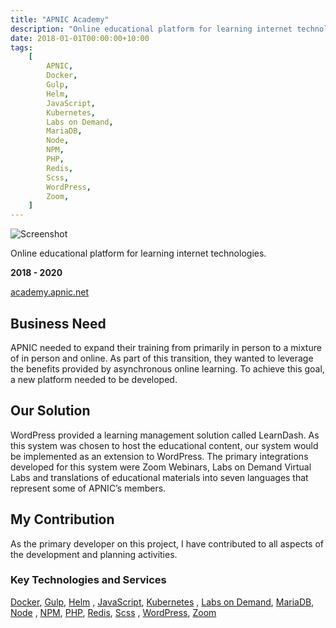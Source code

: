 ```yaml
---
title: "APNIC Academy"
description: "Online educational platform for learning internet technologies."
date: 2018-01-01T00:00:00+10:00
tags:
    [
        APNIC,
        Docker,
        Gulp,
        Helm,
        JavaScript,
        Kubernetes,
        Labs on Demand,
        MariaDB,
        Node,
        NPM,
        PHP,
        Redis,
        Scss,
        WordPress,
        Zoom,
    ]
---
```


![Screenshot](/images/my-work/apnic-academy.png)

Online educational platform for learning internet technologies.

**2018 - 2020**

[academy.apnic.net](https://academy.apnic.net/)

## Business Need

APNIC needed to expand their training from primarily in person to a mixture of in person and online. As part of this
transition, they wanted to leverage the benefits provided by asynchronous online learning. To achieve this goal, a new
platform needed to be developed.

## Our Solution

WordPress provided a learning management solution called LearnDash. As this system was chosen to host the educational
content, our system would be implemented as an extension to WordPress. The primary integrations developed for this
system were Zoom Webinars, Labs on Demand Virtual Labs and translations of educational materials into seven languages
that represent some of APNIC’s members.

## My Contribution

As the primary developer on this project, I have contributed to all aspects of the development and planning activities.

### Key Technologies and Services

[Docker](https://www.docker.com/), [Gulp](https://gulpjs.com/), [Helm](https://helm.sh/)
, [JavaScript](https://developer.mozilla.org/en-US/docs/Web/JavaScript), [Kubernetes](https://kubernetes.io/)
, [Labs on Demand](https://www.learnondemandsystems.com/), [MariaDB](https://mariadb.org/), [Node](https://nodejs.org)
, [NPM](https://www.npmjs.com/), [PHP](https://www.php.net/), [Redis](https://redis.io/), [Scss](https://sass-lang.com/)
, [WordPress](https://wordpress.org/), [Zoom](https://zoom.us/)
